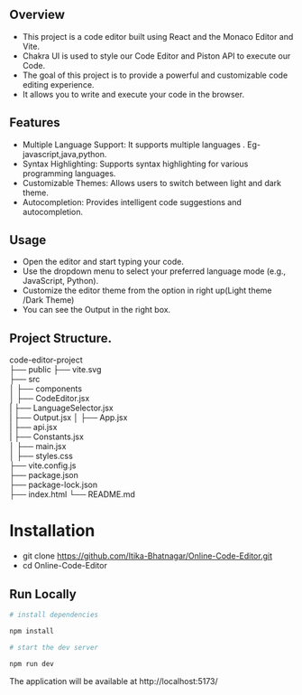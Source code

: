 ## Overview

* This project is a code editor built using React and the Monaco Editor and Vite.  
* Chakra UI is used to style our Code Editor and Piston API to execute our Code.  
* The goal of this project is to provide a powerful and customizable code editing experience.  
* It allows you to write and execute your code in the browser.  


## Features
* Multiple Language Support: It supports multiple languages . Eg- javascript,java,python.  
* Syntax Highlighting: Supports syntax highlighting for various programming languages.  
* Customizable Themes: Allows users to switch between light and dark theme.  
* Autocompletion: Provides intelligent code suggestions and autocompletion.  


## Usage
* Open the editor and start typing your code.  
* Use the dropdown menu to select your preferred language mode (e.g., JavaScript, Python).  
* Customize the editor theme from the option in right up(Light theme /Dark Theme)  
* You can see the Output in the right box.  

## Project Structure.
code-editor-project  
├── public ├── vite.svg  
├── src  
│   ├── components    
│        ├── CodeEditor.jsx  
|        ├── LanguageSelector.jsx  
|        ├── Output.jsx 
│     ├── App.jsx   
|     ├── api.jsx  
|     ├── Constants.jsx  
│     ├── main.jsx  
│     ├── styles.css  
├── vite.config.js  
├── package.json   
├── package-lock.json  
├── index.html
└── README.md  

# Installation 
* git clone https://github.com/Itika-Bhatnagar/Online-Code-Editor.git  
* cd Online-Code-Editor  

## Run Locally

```bash  
# install dependencies  

npm install  

# start the dev server  

npm run dev
```
The application will be available at http://localhost:5173/


